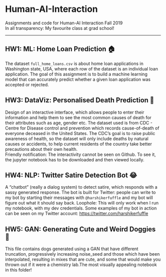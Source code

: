 # Human-AI-Interaction
Assignments and code for Human-AI Interaction Fall 2019<br>
In all transparency: My favourite class at grad school!

---

## HW1: ML: Home Loan Prediction 🏠
The dataset `full_home_loans.csv` is about home loan applications in Washington state, USA, where each row of the dataset is an individual loan application. The goal of this assignment is to build a machine learning model that can accurately predict whether a given loan application was accepted or rejected.


## HW3: DataViz: Personalised Death Prediction 🎃 
Design of an interactive interface, which allows people to enter their information and help them to see the most common causes of death for their attributes such as age, gender etc. The dataset used is from CDC - Centre for Disease control and prevention which records cause-of-death of everyone deceased in the United States. The CDC’s goal is to raise public awareness of health, so the dataset will only include deaths by natural causes or accidents, to help current residents of the country take better precautions about their own health.<br>
Friendly notification: The interactivity cannot be seen on Github. To see it, the jupyter notebook has to be downloaded and then viewed locally. 

## HW4: NLP: Twitter Satire Detection Bot 😂
A “chatbot” (really a dialog system) to detect satire, which responds with a sassy generated response. The bot is built for Twitter: people can write to my bot by starting their messages with `@harshikerfuffle` and my bot will figure out what it should say back. Loophole: This will only work when I run my notebook, with my dev credentials. Some examples of my bot in action can be seen on my Twitter account: https://twitter.com/harshikerfuffle


## HW5: GAN: Generating Cute and Weird Doggies 🐩
This file contains dogs generated using a GAN that have different truncation, progressively increasing noise_seed and those which have been interpolated, resulting in mixes that are cute, and some that would make you thrown out if it were a chemistry lab.The most visually appealing notebook in this folder!

